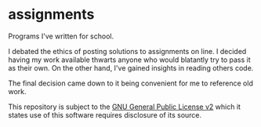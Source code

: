 assignments
===========

Programs I've written for school.

I debated the ethics of posting solutions to assignments on line. I decided having my work available 
thwarts anyone who would blatantly try to pass it as their own. On the other hand, I've gained 
insights in reading others code.

The final decision came down to it being convenient for me to reference old work.

This repository is subject to the [GNU General Public License v2](https://www.tldrlegal.com/l/gpl2)
which it states use of this software requires disclosure of its source.
